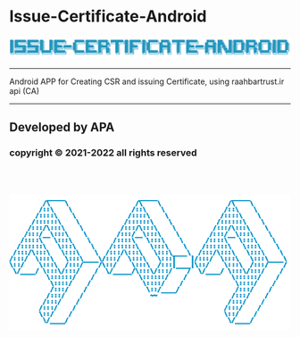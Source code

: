# Issue-Certificate-Android

![ascii_Issue_Certificate_Android.png](ascii_Issue_Certificate_Android.png)

---

Android APP for Creating CSR and issuing Certificate, using raahbartrust.ir api (CA)

---

## Developed by APA

### copyright © 2021-2022 all rights reserved

<br>
<br>

![ascii_apa.png](ascii_apa.png)
